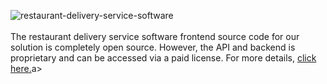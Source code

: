 ![restaurant-delivery-service-software](https://admin.ninjascode.com/wp-content/uploads/2025/01/16-scaled.webp)
<br/> <br/>  The restaurant delivery service software frontend source code for our solution is completely open source. However, the API and backend is proprietary and can be accessed via a paid license. For more details, <a href="https://enatega.com/?utm_source=github&utm_medium=repo&utm_campaign=lambert-restaurant-delivery-service-software" target="_blank">click here.</a>a> 
